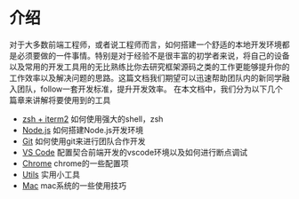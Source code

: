 # 介绍

对于大多数前端工程师，或者说工程师而言，如何搭建一个舒适的本地开发环境都是必须要做的一件事情。特别是对于经验不是很丰富的初学者来说，将自己的设备以及常用的开发工具用的无比熟练比你去研究框架源码之类的工作更能够提升你的工作效率以及解决问题的思路。这篇文档我们期望可以迅速帮助团队内的新同学融入团队，follow一套开发标准，提升开发效率。
在本文档中，我们分为以下几个篇章来讲解将要使用到的工具

- [zsh + iterm2](./shell.md) 如何使用强大的shell，zsh
- [Node.js](./Node.js.md) 如何搭建Node.js开发环境
- [Git](./git.md) 如何使用git来进行团队合作开发
- [VS Code](./vscode.md) 配置契合前端开发的vscode环境以及如何进行断点调试
- [Chrome](./chrome.md) chrome的一些配置项
- [Utils](./utils.md) 实用小工具
- [Mac](./Mac.md) mac系统的一些使用技巧

